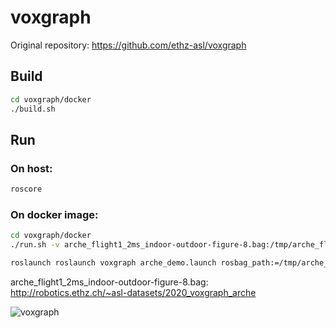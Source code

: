 # voxgraph

Original repository: https://github.com/ethz-asl/voxgraph


## Build
```bash
cd voxgraph/docker
./build.sh
```

## Run

### On host:
```bash
roscore
```

### On docker image:
```bash
cd voxgraph/docker
./run.sh -v arche_flight1_2ms_indoor-outdoor-figure-8.bag:/tmp/arche_flight1_2ms_indoor-outdoor-figure-8.bag

roslaunch roslaunch voxgraph arche_demo.launch rosbag_path:=/tmp/arche_flight1_2ms_indoor-outdoor-figure-8.bag
```

arche_flight1_2ms_indoor-outdoor-figure-8.bag: http://robotics.ethz.ch/~asl-datasets/2020_voxgraph_arche

![voxgraph](https://user-images.githubusercontent.com/31344317/98347899-64315700-205b-11eb-92d5-1f2df959af6f.gif)
